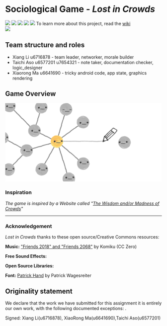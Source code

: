 # Sociological Game - _Lost in Crowds_
![](https://img.shields.io/badge/ASS-COMP6442/2100-brightgreen.svg)
![](https://img.shields.io/apm/l/vim-mode.svg)
![](https://img.shields.io/badge/Platform-Android-brightgreen.svg)
![](https://img.shields.io/badge/Version-0.0.1-orange.svg)
![](https://img.shields.io/badge/Release-0-yellow.svg)
To learn more about this project, read the [wiki](https://gitlab.cecs.anu.edu.au/u6716878/AssignApp2019s1/wikis/home/home)  
![](Assets/homepage.gif)
 

## Team structure and roles 
+ Xiang Li u6716878 - team leader, networker, morale builder
+ Taichi Aso u6577201 u7654321 - note taker, documentation checker, logic_designer
+ Xiaorong Ma u6641690 - tricky android code, app state, graphics rendering

## Game Overview 
![](Assets/thumb.png)
### Inspiration
_The game is inspired by a Website called "[The Wisdom and/or Madness of Crowds](https://ncase.me/crowds/)"_  
- - -     
### Acknowledgement
_Lost in Crowds_ thanks to these open source/Creative Commons resources:

**Music:** ["Friends 2018" and "Friends 2068"](http://freemusicarchive.org/music/Komiku/Tale_on_the_Late/) by Komiku (CC Zero)

**Free Sound Effects:**


**Open Source Libraries:**



**Font:** [Patrick Hand](https://fonts.google.com/specimen/Patrick+Hand) by Patrick Wagesreiter
## Originality statement
We declare that the work we have submitted for  this assignment  it is entirely our own work, with the following documented exceptions:
.

Signed: Xiang Li(u6716878), XiaoRong Ma(u6641690),Taichi Aso(u6577201)


